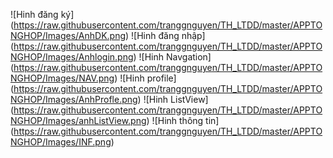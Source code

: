 ![Hinh đăng ký]
(https://raw.githubusercontent.com/tranggnguyen/TH_LTDD/master/APPTONGHOP/Images/AnhDK.png)
![Hinh đăng nhập]
(https://raw.githubusercontent.com/tranggnguyen/TH_LTDD/master/APPTONGHOP/Images/Anhlogin.png)
![Hinh Navgation]
(https://raw.githubusercontent.com/tranggnguyen/TH_LTDD/master/APPTONGHOP/Images/NAV.png)
![Hinh profile]
(https://raw.githubusercontent.com/tranggnguyen/TH_LTDD/master/APPTONGHOP/Images/AnhProfle.png)
![Hinh ListView]
(https://raw.githubusercontent.com/tranggnguyen/TH_LTDD/master/APPTONGHOP/Images/anhListView.png)
![Hinh thông tin]
(https://raw.githubusercontent.com/tranggnguyen/TH_LTDD/master/APPTONGHOP/Images/INF.png)
